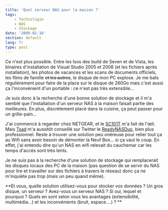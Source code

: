 ```yaml
---
title: 'Quel serveur NAS pour la maison ?'
tags:
    - Technologie
    - NAS
    - Stockage
date: '2009-02-16'
section: default
lang: fr
type: post
---
```


Ce n'est plus possible. Entre les Isos des build de Seven et de Vista, les binaires d'installation de Visual Studio 2005 et 2008 (et les fichiers après installation), les photos de vacances et les scans de documents officiels, les films de famille <span style="text-decoration: line-through">et les autres</span>, le disque de mon PC explose. Je me bats régulièrement pour faire de la place sur le disque de 260Go mais c'est aussi ça l'inconvénient d'un portable&nbsp;: ce n'est pas très extensible…

Je suis donc à la recherche d'une bonne solution de stockage et il m'a semblé que l'installation d'un serveur NAS à la maison faisait partie des meilleures. En plus, discrètement placé dans la cuisine, ça peut passer pour un grille-pain…

J'ai commencé à regarder chez NETGEAR, et le [SC101T](http://www.netgear.com/Products/Storage/NetworkStorage/SC101T.aspx) m'a fait de l'œil. Mais [Tsad](https://twitter.com/tsad) m'a aussitôt conseillé sur Twitter le [ReadyNASDuo](http://www.netgear.com/Products/Storage/ReadyNASDuo/RND2110.aspx), bien plus professionnel. Reste à trouver une solution peu onéreuse pour relier tout ça au Wifi sans avoir besoin de démonter la Neuf Box… si ça vaut le coup. En effet, j'ai entendu dire qu'un NAS en wifi relevait du cauchemar car les temps d'accès sont très lents.

Je ne suis pas à la recherche d'une solution de stockage qui remplacerait les disques locaux des PC de la maison (pas question de se servir du NAS pour lire et travailler sur des fichiers à travers le réseau) donc ça ne m'inquiète pas trop (mais un peu quand même).

**Et vous, quelle solution utilisez-vous pour stocker vos données&nbsp;? Un gros disque, un serveur&nbsp;?
Avez-vous un serveur NAS&nbsp;? Si oui, lequel et pourquoi&nbsp;? Quels en sont selon vous les avantages (extensibilité, multimédia…) et les inconvénients (bruit, espace….)&nbsp;?
**